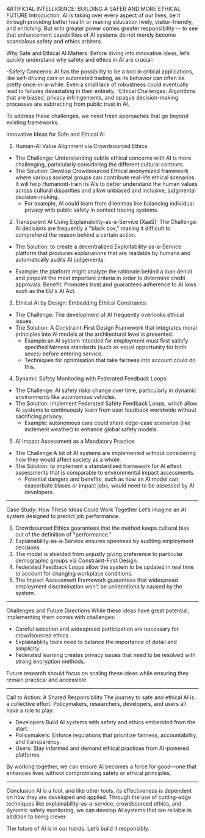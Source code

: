 ARTIFICIAL INTELLIGENCE: BUILDING A SAFER AND MORE ETHICAL FUTURE
Introduction:
AI is taking over every aspect of our lives, be it through providing better health or making education lively, visitor-friendly, and enriching. But with greater power comes greater responsibility -- to see that enhancement capabilities of AI systems do not merely become scandalous safety and ethics arbiters.

Why Safe and Ethical AI Matters:
Before diving into innovative ideas, let’s quickly understand why safety and ethics in AI are crucial:

-Safety Concerns: AI has the possibility to be a tool in critical applications, like self-driving cars or automated trading, as its behavior can often be pretty once-in-a-while. Even a small lack of robustness could eventually lead to failures devastating in their entirety.
-Ethical Challenges: Algorithms that are biased, privacy infringements, and opaque decision-making processes are subtracting from public trust in AI.

To address these challenges, we need fresh approaches that go beyond existing frameworks.


Innovative Ideas for Safe and Ethical AI

1. Human-AI Value Alignment via Crowdsourced Ethics:
- The Challenge: Understanding subtle ethical concerns with AI is more challenging, particularly considering the different cultural contexts.
- The Solution: Develop Crowdsourced Ethical anonymized framework where various societal groups can contribute real-life ethical scenarios. It will help Humanoid-train its AIs to better understand the human values across cultural disparities and allow unbiased and inclusive, judgmental decision-making. 
  - For example, AI could learn from dilemmas like balancing individual privacy with public safety in contact tracing systems.

2. Transparent AI Using Explainability-as-a-Service (XaaS):
 The Challenge: AI decisions are frequently a "black box," making it difficult to comprehend the reason behind a certain action.
- The Solution: to create a decentralized Exploitability-as-a-Service platform that produces explanations that are readable by humans and automatically audits AI judgements.

 - Example: the platform might analyze the rationale behind a loan denial and pinpoint the most important criteria in order to determine credit approvals.
  Benefit: Promotes trust and guarantees adherence to AI laws such as the EU's AI Act.
3. Ethical AI by Design: Embedding Ethical Constraints:
- The Challenge: The development of AI frequently overlooks ethical issues.
- The Solution: A Constraint-First Design Framework that integrates moral principles into AI models at the architectural level is presented.
  - Example:an AI system intended for employment must first satisfy specified fairness standards (such as equal opportunity for both sexes) before entering service.
  - Techniques for optimisation that take fairness into account could do this.

4. Dynamic Safety Monitoring with Federated Feedback Loops:
- The Challenge: AI safety risks change over time, particularly in dynamic environments like autonomous vehicles.
- The Solution: Implement Federated Safety Feedback Loops, which allow AI systems to continuously learn from user feedback worldwide without sacrificing privacy.
  - Example: autonomous cars could share edge-case scenarios (like inclement weather) to enhance global safety models.

5. AI Impact Assessment as a Mandatory Practice
- The Challenge:A lot of AI systems are implemented without considering how they would affect society as a whole.
- The Solution: to implement a standardised framework for AI effect assessments that is comparable to environmental impact assessments.
  - Potential dangers and benefits, such as how an AI model can exacerbate biases or impact jobs, would need to be assessed by AI developers.

---

Case Study: How These Ideas Could Work Together
Let’s imagine an AI system designed to predict job performance.

1. Crowdsourced Ethics guarantees that the method keeps cultural bias out of the definition of "performance."
2. Explainability-as-a-Service ensures openness by auditing employment decisions.
3. The model is shielded from unjustly giving preference to particular demographic groups via Constraint-First Design.
4. Federated Feedback Loops allow the system to be updated in real time to account for changing workplace conditions.
5. The Impact Assessment Framework guarantees that widespread employment discrimination won't be unintentionally caused by the system.


---

Challenges and Future Directions
While these ideas have great potential, implementing them comes with challenges:

- Careful selection and widespread participation are necessary for crowdsourced ethics.
- Explainability tools need to balance the importance of detail and simplicity.
- Federated learning creates privacy issues that need to be resolved with strong encryption methods.


Future research should focus on scaling these ideas while ensuring they remain practical and accessible.

---

Call to Action: A Shared Responsibility
The journey to safe and ethical AI is a collective effort. Policymakers, researchers, developers, and users all have a role to play:

- Developers:Build AI systems with safety and ethics embedded from the start.
- Policymakers: Enforce regulations that prioritize fairness, accountability, and transparency.
- Users: Stay informed and demand ethical practices from AI-powered platforms.

By working together, we can ensure AI becomes a force for good—one that enhances lives without compromising safety or ethical principles.

---

Conclusion
AI is a tool, and like other tools, its effectiveness is dependent on how they are developed and applied. Through the use of cutting-edge techniques like explainability-as-a-service, crowdsourced ethics, and dynamic safety monitoring, we can develop AI systems that are reliable in addition to being clever.

The future of AI is in our hands. Let’s build it responsibly.






